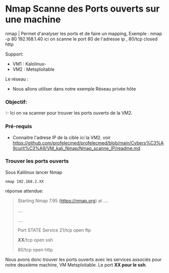 # Nmap Scanne des Ports ouverts sur une machine

nmap               |  Permet d'analyser les ports et de faire un mapping, Exemple : nmap -p 80 192.168.1.40 ici on scanne le port 80 de l'adresse ip , 80/tcp closed http

Support:

* VM1 : Kalolinux-
* VM2 : Metsploitable

Le réseau :
* Nous allons utiliser dans notre exemple Réseau privée hôte

### Objectif:

✨ Ici on va scanner pour trouver les ports ouverts de la VM2.

### Pré-requis

* Connaitre l'adrese IP de la cible ici la VM2. voir https://github.com/profelecmed/profelecmed/blob/main/Cybers%C3%A9curit%C3%A9/VM_kali_Nmap/Nmap_scanne_IP/readme.md

### Trouver les ports ouverts

Sous Kalilinux lancer Nmap

    nmap 192.168.2.XX

réponse attendue:
>
> Starting Nmap 7.95 (https://nmap.org) at ....
>
> ....
>
> ....
>
> Port STATE Service
> 21/tcp   open  ftp
>
> **XX**/tcp   open  ssh
>
> 80/tcp    open http
>

Nous avons donc trouver les ports ouverts avec les services associés pour notre deuxième machine, VM Metsploitable.  Le port **XX pour le ssh**.
